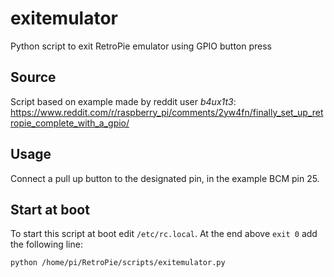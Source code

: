 # exitemulator
Python script to exit RetroPie emulator using GPIO button press

## Source
Script based on example made by reddit user *b4ux1t3*: https://www.reddit.com/r/raspberry_pi/comments/2yw4fn/finally_set_up_retropie_complete_with_a_gpio/

## Usage
Connect a pull up button to the designated pin, in the example BCM pin 25.

## Start at boot
To start this script at boot edit `/etc/rc.local`. 
At the end above `exit 0` add the following line:
```
python /home/pi/RetroPie/scripts/exitemulator.py
```
